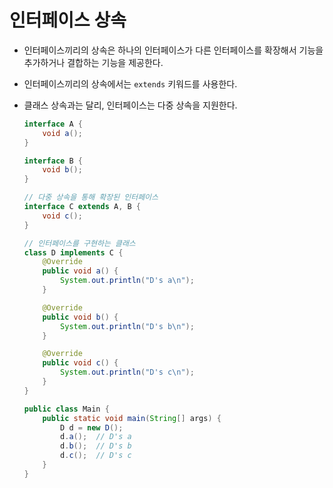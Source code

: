 # 인터페이스 상속

- 인터페이스끼리의 상속은 하나의 인터페이스가 다른 인터페이스를 확장해서 기능을 추가하거나 결합하는 기능을 제공한다.
- 인터페이스끼리의 상속에서는 `extends` 키워드를 사용한다.
- 클래스 상속과는 달리, 인터페이스는 다중 상속을 지원한다.

  ```java
  interface A {
      void a();
  }
  ```

  ```java
  interface B {
      void b();
  }
  ```

  ```java
  // 다중 상속을 통해 확장된 인터페이스
  interface C extends A, B {
      void c();
  }
  ```

  ```java
  // 인터페이스를 구현하는 클래스
  class D implements C {
      @Override
      public void a() {
          System.out.println("D's a\n");
      }

      @Override
      public void b() {
          System.out.println("D's b\n");
      }

      @Override
      public void c() {
          System.out.println("D's c\n");
      }
  }
  ```

  ```java
  public class Main {
      public static void main(String[] args) {
          D d = new D();
          d.a();  // D's a
          d.b();  // D's b
          d.c();  // D's c
      }
  }
  ```
